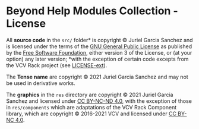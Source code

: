 # Beyond Help Modules Collection - License

All **source code** in the `src/` folder* is copyright © Juriel Garcia Sanchez and is licensed under the terms of the [GNU General Public License](https://www.gnu.org/licenses/gpl-3.0.en.html) as published by the [Free Software Foundation](https://www.fsf.org/), either version 3 of the License, or (at your option) any later version; *with the exception of certain code excepts from the VCV Rack project (see [LICENSE-ext](LICENSE-ext.md)).

The **Tense name** are copyright © 2021 Juriel Garcia Sanchez and may not be used in derivative works.

The **graphics** in the `res` directory are copyright © 2021 Juriel Garcia Sanchez and licensed under [CC BY-NC-ND 4.0](https://creativecommons.org/licenses/by-nc-nd/4.0/), with the exception of those in `res/components` which are adaptations of the VCV Rack Component library, which are copyright © 2016-2021 VCV and licensed under [CC BY-NC 4.0](https://creativecommons.org/licenses/by-nc/4.0/).
